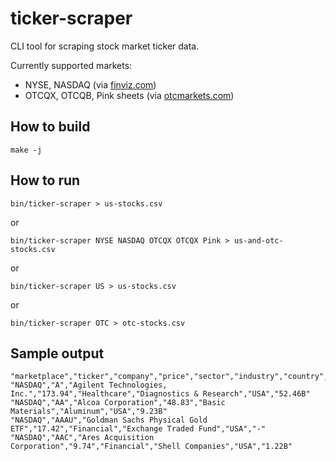 # ticker-scraper

CLI tool for scraping stock market ticker data.

Currently supported markets:
 - NYSE, NASDAQ (via [finviz.com](https://finviz.com/))
 - OTCQX, OTCQB, Pink sheets (via [otcmarkets.com](https://otcmarkets.com/))


## How to build

    make -j


## How to run

    bin/ticker-scraper > us-stocks.csv

or

    bin/ticker-scraper NYSE NASDAQ OTCQX OTCQX Pink > us-and-otc-stocks.csv

or

    bin/ticker-scraper US > us-stocks.csv

or

    bin/ticker-scraper OTC > otc-stocks.csv


## Sample output

```
"marketplace","ticker","company","price","sector","industry","country","marketcap"
"NASDAQ","A","Agilent Technologies, Inc.","173.94","Healthcare","Diagnostics & Research","USA","52.46B"
"NASDAQ","AA","Alcoa Corporation","48.83","Basic Materials","Aluminum","USA","9.23B"
"NASDAQ","AAAU","Goldman Sachs Physical Gold ETF","17.42","Financial","Exchange Traded Fund","USA","-"
"NASDAQ","AAC","Ares Acquisition Corporation","9.74","Financial","Shell Companies","USA","1.22B"
```
